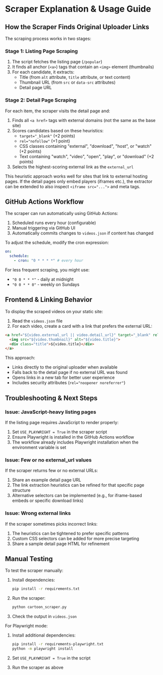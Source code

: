 # Scraper Explanation & Usage Guide

## How the Scraper Finds Original Uploader Links

The scraping process works in two stages:

### Stage 1: Listing Page Scraping
1. The script fetches the listing page (`/popular`)
2. It finds all anchor (`<a>`) tags that contain an `<img>` element (thumbnails)
3. For each candidate, it extracts:
   - Title (from `alt` attribute, `title` attribute, or text content)
   - Thumbnail URL (from `src` or `data-src` attributes)
   - Detail page URL

### Stage 2: Detail Page Scraping
For each item, the scraper visits the detail page and:
1. Finds all `<a href>` tags with external domains (not the same as the base site)
2. Scores candidates based on these heuristics:
   - `target="_blank"` (+2 points)
   - `rel="nofollow"` (+1 point)
   - CSS classes containing "external", "download", "host", or "watch" (+2 points)
   - Text containing "watch", "video", "open", "play", or "download" (+2 points)
3. Selects the highest-scoring external link as the `external_url`

This heuristic approach works well for sites that link to external hosting pages. If the detail pages only embed players (iframes etc.), the extractor can be extended to also inspect `<iframe src="...">` and meta tags.

## GitHub Actions Workflow

The scraper can run automatically using GitHub Actions:

1. Scheduled runs every hour (configurable)
2. Manual triggering via GitHub UI
3. Automatically commits changes to `videos.json` if content has changed

To adjust the schedule, modify the cron expression:
```yaml
on:
  schedule:
    - cron: "0 * * * *" # every hour
```

For less frequent scraping, you might use:
- `"0 0 * * *"` - daily at midnight
- `"0 0 * * 0"` - weekly on Sundays

## Frontend & Linking Behavior

To display the scraped videos on your static site:

1. Read the `videos.json` file
2. For each video, create a card with a link that prefers the external URL:

```html
<a href="${video.external_url || video.detail_url}" target="_blank" rel="noopener noreferrer">
  <img src="${video.thumbnail}" alt="${video.title}">
  <div class="title">${video.title}</div>
</a>
```

This approach:
- Links directly to the original uploader when available
- Falls back to the detail page if no external URL was found
- Opens links in a new tab for better user experience
- Includes security attributes (`rel="noopener noreferrer"`)

## Troubleshooting & Next Steps

### Issue: JavaScript-heavy listing pages
If the listing page requires JavaScript to render properly:
1. Set `USE_PLAYWRIGHT = True` in the scraper script
2. Ensure Playwright is installed in the GitHub Actions workflow
3. The workflow already includes Playwright installation when the environment variable is set

### Issue: Few or no external_url values
If the scraper returns few or no external URLs:
1. Share an example detail page URL
2. The link extraction heuristics can be refined for that specific page structure
3. Alternative selectors can be implemented (e.g., for iframe-based embeds or specific download links)

### Issue: Wrong external links
If the scraper sometimes picks incorrect links:
1. The heuristics can be tightened to prefer specific patterns
2. Custom CSS selectors can be added for more precise targeting
3. Share a sample detail page HTML for refinement

## Manual Testing

To test the scraper manually:

1. Install dependencies:
   ```bash
   pip install -r requirements.txt
   ```

2. Run the scraper:
   ```bash
   python cartoon_scraper.py
   ```

3. Check the output in `videos.json`

For Playwright mode:
1. Install additional dependencies:
   ```bash
   pip install -r requirements-playwright.txt
   python -m playwright install
   ```

2. Set `USE_PLAYWRIGHT = True` in the script
3. Run the scraper as above